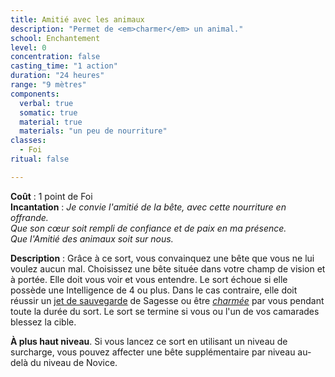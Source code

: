 ```yaml
---
title: Amitié avec les animaux
description: "Permet de <em>charmer</em> un animal."
school: Enchantement
level: 0
concentration: false
casting_time: "1 action"
duration: "24 heures"
range: "9 mètres"
components:
  verbal: true
  somatic: true
  material: true
  materials: "un peu de nourriture"
classes:
  - Foi
ritual: false

---
```

**Coût** : 1 point de Foi  
**Incantation** : *Je convie l'amitié de la bête, avec cette nourriture en offrande.*   
*Que son cœur soit rempli de confiance et de paix en ma présence.*    
*Que l'Amitié des animaux soit sur nous.*   

**Description** : Grâce à ce sort, vous convainquez une bête que vous ne lui voulez aucun mal. Choisissez une bête située dans votre champ de vision et à portée. Elle doit vous voir et vous entendre. Le sort échoue si elle possède une Intelligence de 4 ou plus. Dans le cas contraire, elle doit réussir un [jet de sauvegarde](/utiliser-les-caracteristiques/#jets-de-sauvegarde) de Sagesse ou être [_charmée_](/gerer-la-sante-du-personnage/#charme) par vous pendant toute la durée du sort. Le sort se termine si vous ou l'un de vos camarades blessez la cible.    

**À plus haut niveau**. Si vous lancez ce sort en utilisant un niveau de surcharge, vous pouvez affecter une bête supplémentaire par niveau au-delà du niveau de Novice.
